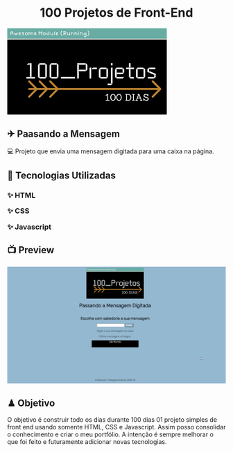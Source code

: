 <h1 align="center">100 Projetos de Front-End</h1>
<img alt="100projetos" title="logomarca" src="100days.png">
<h2> ✈ Paasando a Mensagem </h2>
<p>
 💻 Projeto que envia uma mensagem digitada para uma caixa na página.
</p>
<h2> 🚀 Tecnologias Utilizadas</h2>
<h3>
<p> ✨ HTML</p>
<p> ✨ CSS</p>
<p> ✨ Javascript</p>
</h3>
<h2> 📺 Preview</h2>
<img src="msg.gif">
<h2> ♟ Objetivo</h2>
<p>
O objetivo é construir todo os dias durante 100 dias 01 projeto simples de front end usando somente HTML, CSS e Javascript. Assim posso consolidar o conhecimento e criar o meu portfólio. A intenção é sempre melhorar o que foi feito e futuramente adicionar novas tecnologias.
</p>

